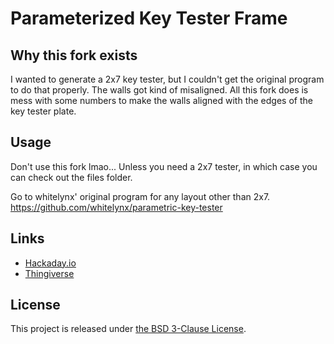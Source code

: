 # Parameterized Key Tester Frame

## Why this fork exists

I wanted to generate a 2x7 key tester, but I couldn't get the original program to do that properly.
The walls got kind of misaligned. All this fork does is mess with some numbers to make the walls
aligned with the edges of the key tester plate.

## Usage

Don't use this fork lmao...
Unless you need a 2x7 tester, in which case you can check out the files folder.

Go to whitelynx' original program for any layout other than 2x7.
https://github.com/whitelynx/parametric-key-tester

## Links

* [Hackaday.io](https://hackaday.io/project/176329-parameterized-key-tester-frame)
* [Thingiverse](https://www.thingiverse.com/thing:4685209)


## License

This project is released under [the BSD 3-Clause License](https://opensource.org/licenses/BSD-3-Clause).
